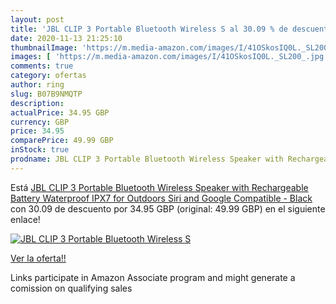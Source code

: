 ```yaml
---
layout: post
title: 'JBL CLIP 3 Portable Bluetooth Wireless S al 30.09 % de descuento'
date: 2020-11-13 21:25:10
thumbnailImage: 'https://m.media-amazon.com/images/I/41OSkosIQ0L._SL200_.jpg'
images: [ 'https://m.media-amazon.com/images/I/41OSkosIQ0L._SL200_.jpg' ]
comments: true
category: ofertas
author: ring
slug: B07B9NMQTP
description:
actualPrice: 34.95 GBP
currency: GBP
price: 34.95
comparePrice: 49.99 GBP
inStock: true
prodname: JBL CLIP 3 Portable Bluetooth Wireless Speaker with Rechargeable Battery  Waterproof IPX7 for Outdoors  Siri and Google Compatible - Black
---
```


Está [JBL CLIP 3 Portable Bluetooth Wireless Speaker with Rechargeable Battery  Waterproof IPX7 for Outdoors  Siri and Google Compatible - Black](https://www.amazon.co.uk/dp/B07B9NMQTP/?tag=tolees0a-21) con 30.09 de descuento por 34.95 GBP (original: 49.99 GBP) en el siguiente enlace!

[![JBL CLIP 3 Portable Bluetooth Wireless S](https://m.media-amazon.com/images/I/41OSkosIQ0L._SL200_.jpg)](https://www.amazon.co.uk/dp/B07B9NMQTP/?tag=tolees0a-21)

[Ver la oferta!!](https://www.amazon.co.uk/dp/B07B9NMQTP/?tag=tolees0a-21)

Links participate in Amazon Associate program and might generate a comission on qualifying sales


